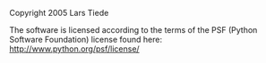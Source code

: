 Copyright 2005 Lars Tiede

The software is licensed according to the terms of the PSF (Python Software Foundation) license found here: http://www.python.org/psf/license/